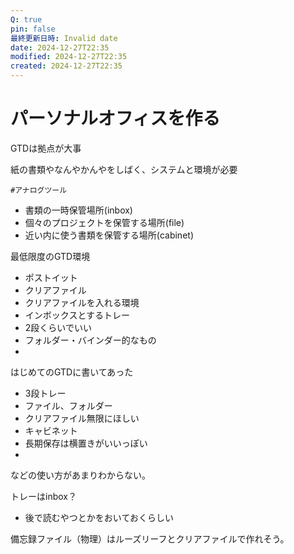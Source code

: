 ```yaml
---
Q: true
pin: false
最終更新日時: Invalid date
date: 2024-12-27T22:35
modified: 2024-12-27T22:35
created: 2024-12-27T22:35
---
```

# パーソナルオフィスを作る

GTDは拠点が大事

紙の書類やなんやかんやをしばく、システムと環境が必要

`#アナログツール`

- 書類の一時保管場所(inbox)
- 個々のプロジェクトを保管する場所(file)
- 近い内に使う書類を保管する場所(cabinet)

最低限度のGTD環境

- ポストイット  
- クリアファイル  
- クリアファイルを入れる環境  
- インボックスとするトレー  
- 2段くらいでいい  
- フォルダー・バインダー的なもの  
-  

はじめてのGTDに書いてあった

- 3段トレー  
- ファイル、フォルダー  
- クリアファイル無限にほしい  
- キャビネット  
- 長期保存は横置きがいいっぽい  
-  
などの使い方があまりわからない。  

トレーはinbox？

- 後で読むやつとかをおいておくらしい

備忘録ファイル（物理）はルーズリーフとクリアファイルで作れそう。